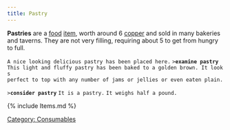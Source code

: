 ```yaml
---
title: Pastry
---
```


**Pastries** are a [food](food "wikilink") [item](item "wikilink"),
worth around 6 [copper](copper "wikilink") and sold in many bakeries and
taverns. They are not very filling, requiring about 5 to get from hungry
to full.

`A nice looking delicious pastry has been placed here.`
`>`**`examine pastry`**
`This light and fluffy pastry has been baked to a golden brown. It looks `
`perfect to top with any number of jams or jellies or even eaten plain.`

`>`**`consider pastry`**
`It is a pastry.`
`It weighs half a pound.`

{% include Items.md %}

[Category: Consumables](Category:_Consumables "wikilink")